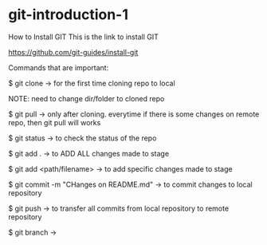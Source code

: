 # git-introduction-1
How to Install GIT
This is the link to install GIT

https://github.com/git-guides/install-git

Commands that are important:

$ git clone -> for the first time cloning repo to local

  NOTE: need to change dir/folder to cloned repo

$ git pull -> only after cloning. everytime if there is some changes on remote repo, then git pull will works

$ git status -> to check the status of the repo

$ git add . -> to ADD ALL changes made to stage

$ git add <path/filename> -> to add specific changes made to stage

$ git commit -m "CHanges on README.md" -> to commit changes to local repository

$ git push -> to transfer all commits from local repository to remote repository

$ git branch -> 
